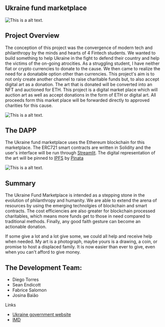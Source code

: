 ## Ukraine fund marketplace

![This is a alt text.](https://icds.ee/wp-content/uploads/2022/03/Artboard-31200-1.png)

## Project Overview

The conception of this project was the convergence of modern tech and philanthropy by the minds and hearts of 4 Fintech students. We wanted to build something to help Ukraine in the fight to defend their country and help the victims of the on-going atrocities. As a struggling student, I have neither fiat or crypto currencies to donate to the cause. We then came to realize the need for a donatable option other than currencies. This project's aim is to not only create another channel to raise charitable funds but, to also accept digital art as a donation. The art that is donated will be converted into an NFT and auctioned for ETH. This project is a digital market place which will auction art as well as accept donations in the form of ETH or digital art. All proceeds form this market place will be forwarded directly to approved charities for this cause.

![This is a alt text.](https://blog.customink.com/wp-content/uploads/2017/06/feature-image.jpg)

## The DAPP

The Ukraine fund marketplace uses the Ethereum blockchain for this marketplace. The ERC721 smart contracts are written in Solidity and the user's interface will be run through [Streamlit](https://streamlit.io/). The digital representation of the art will be pinned to [IPFS](https://ipfs.io/) by [Pinata](https://app.pinata.cloud/pinmanager)


![This is a alt text.](https://www.opengovguide.com/wp-content/uploads/2019/07/Boxcutout_SE.jpg)



## Summary

The Ukraine Fund Marketplace is intended as a stepping stone in the evolution of philanthropy and humanity. We are able to extend the arena of resources by using the emerging technolgies of blockchain and smart contracts. The cost efficiencies are also greater for blockchain processed charitables, which means more funds get to those in need compared to traditional methods. Finally, any good faith gesture can become an actionable donation.

If some give a lot and a lot give some, we could all help and receive help when needed. My art is a photograph, maybe yours is a drawing, a coin, or promise to host a displaced family. It is now easier than ever to give, even when you can't afford to give money. 


## The Development Team:

- Diego Torres
- Sean Endicott
- Fabrice Salomon
- Josina Baião


Links

* [Ukraine government website](https://www.government)
* [IMD](https://www.imd.org/research-knowledge/articles/could-blockchain-revolutionize-philanthropy/)

